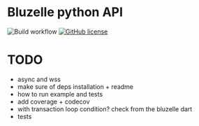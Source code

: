 # Bluzelle python API

![Build workflow](https://github.com/hhio618/bluzelle-py/actions/workflows/main.yml/badge.svg)
[![GitHub license](https://img.shields.io/github/license/hhio618/bluzelle-py)](https://github.com/hhio618/bluzelle-py/blob/master/LICENSE)

# TODO

- async and wss
- make sure of deps installation + readme
- how to run example and tests
- add coverage + codecov
- with transaction loop condition? check from the bluzelle dart
- tests
